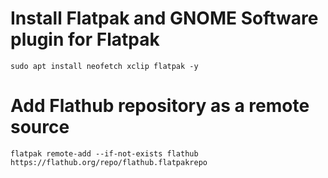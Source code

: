# Install Flatpak and GNOME Software plugin for Flatpak
```
sudo apt install neofetch xclip flatpak -y
```
# Add Flathub repository as a remote source
```
flatpak remote-add --if-not-exists flathub https://flathub.org/repo/flathub.flatpakrepo
```

